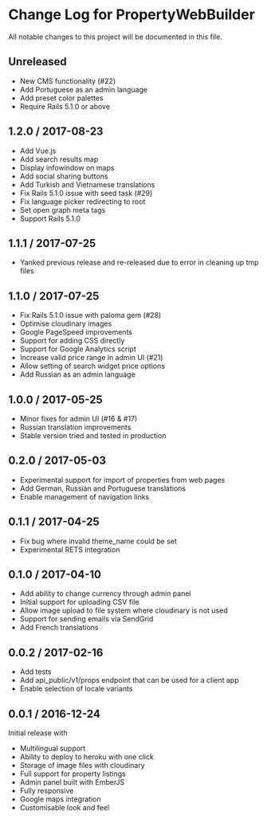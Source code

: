 # Change Log for PropertyWebBuilder
All notable changes to this project will be documented in this file.

## Unreleased

* New CMS functionality (#22)
* Add Portuguese as an admin language
* Add preset color palettes
* Require Rails 5.1.0 or above

## 1.2.0 / 2017-08-23

* Add Vue.js
* Add search results map
* Display infowindow on maps
* Add social sharing buttons
* Add Turkish and Vietnamese translations
* Fix Rails 5.1.0 issue with seed task (#29)
* Fix language picker redirecting to root
* Set open graph meta tags
* Support Rails 5.1.0

## 1.1.1 / 2017-07-25

* Yanked previous release and re-released due to error in cleaning up tmp files

## 1.1.0 / 2017-07-25

* Fix Rails 5.1.0 issue with paloma gem (#28)
* Optimise cloudinary images
* Google PageSpeed improvements
* Support for adding CSS directly
* Support for Google Analytics script
* Increase valid price range in admin UI (#21)
* Allow setting of search widget price options
* Add Russian as an admin language

## 1.0.0 / 2017-05-25

* Minor fixes for admin UI (#16 & #17)
* Russian translation improvements
* Stable version tried and tested in production

## 0.2.0 / 2017-05-03

* Experimental support for import of properties from web pages
* Add German, Russian and Portuguese translations
* Enable management of navigation links

## 0.1.1 / 2017-04-25

* Fix bug where invalid theme_name could be set
* Experimental RETS integration

## 0.1.0 / 2017-04-10

* Add ability to change currency through admin panel
* Initial support for uploading CSV file
* Allow image upload to file system where cloudinary is not used
* Support for sending emails via SendGrid
* Add French translations

## 0.0.2 / 2017-02-16

* Add tests
* Add api_public/v1/props endpoint that can be used for a client app
* Enable selection of locale variants


## 0.0.1 / 2016-12-24

Initial release with

* Multilingual support
* Ability to deploy to heroku with one click
* Storage of image files with cloudinary
* Full support for property listings
* Admin panel built with EmberJS
* Fully responsive
* Google maps integration
* Customisable look and feel


